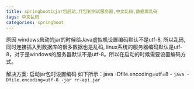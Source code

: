 ```yaml
---
title: springboot以jar包启动,打包到测试服务器,中文乱码,数据库乱码
tags: 中文乱码
categories: springboot
---
```

原因
windows启动的jar的时候给Java虚拟机设置编码默认不是utf-8, 所以乱码,同时连接插入到数据库的很多数据也是乱码, linux系统的服务器编码默认是utf-8，对于是windows的服务器默认不是utf-8。所以在启动的时候需要设置编码方式。

解决方案: 启动jar包时设置编码
如下所示：java -Dfile.encoding=utf=8 -
``java -Dfile.encoding=utf-8 -jar rr-api.jar``